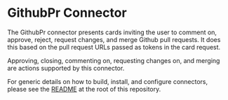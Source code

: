 # GithubPr Connector

The GithubPr connector presents cards inviting the user to comment on, approve, reject, request changes, and merge Github pull requests. It does this based on the pull request URLs passed as tokens in the card request.

Approving, closing, commenting on, requesting changes on, and merging are actions supported by this connector.

For generic details on how to build, install, and configure connectors, please see the [README](https://github.com/vmware/connectors-workspace-one/blob/master/README.md) at the root of this repository.
